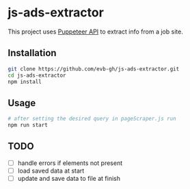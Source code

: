 # js-ads-extractor

This project uses [Puppeteer API](https://pptr.dev/) to extract info from a job site.

## Installation

```bash
git clone https://github.com/evb-gh/js-ads-extractor.git
cd js-ads-extractor
npm install
```

## Usage

```bash
# after setting the desired query in pageScraper.js run
npm run start
```

## TODO

- [ ] handle errors if elements not present
- [ ] load saved data at start
- [ ] update and save data to file at finish
